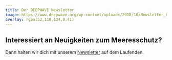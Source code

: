 ```yaml
---
title: Der DEEPWAVE Newsletter
image: https://www.deepwave.org/wp-content/uploads/2018/10/Newsletter_Barbara.jpg
overlay: rgba(52,110,124,0.41)
---
```


## Interessiert an Neuigkeiten zum Meeresschutz?

Dann halten wir dich mit unserem [Newsletter](https://www.deepwave.org/newsletter) auf dem Laufenden.